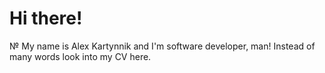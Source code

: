 # Hi there!
№ My name is Alex Kartynnik and I'm software developer, man!
Instead of many words look into my CV here.
